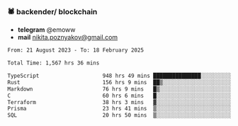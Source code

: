 ### 🕷 backender/ blockchain
- **telegram** @emoww
- **mail** nikita.poznyakov@gmail.com

<!--START_SECTION:waka-->

```txt
From: 21 August 2023 - To: 18 February 2025

Total Time: 1,567 hrs 36 mins

TypeScript                    948 hrs 49 mins ███████████████░░░░░░░░░░   60.32 %
Rust                          156 hrs 9 mins  ██▒░░░░░░░░░░░░░░░░░░░░░░   09.93 %
Markdown                      76 hrs 9 mins   █▒░░░░░░░░░░░░░░░░░░░░░░░   04.84 %
C                             60 hrs 6 mins   █░░░░░░░░░░░░░░░░░░░░░░░░   03.82 %
Terraform                     38 hrs 3 mins   ▓░░░░░░░░░░░░░░░░░░░░░░░░   02.42 %
Prisma                        23 hrs 41 mins  ▒░░░░░░░░░░░░░░░░░░░░░░░░   01.51 %
SQL                           20 hrs 50 mins  ▒░░░░░░░░░░░░░░░░░░░░░░░░   01.33 %
```

<!--END_SECTION:waka-->




